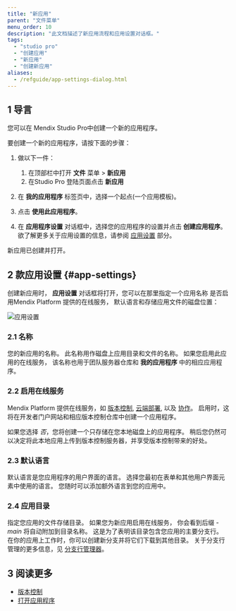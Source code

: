 ```yaml
---
title: "新应用"
parent: "文件菜单"
menu_order: 10
description: "此文档描述了新应用流程和应用设置对话框。"
tags:
  - "studio pro"
  - "创建应用"
  - "新应用"
  - "创建新应用"
aliases:
  - /refguide/app-settings-dialog.html
---
```


## 1 导言

您可以在 Mendix Studio Pro中创建一个新的应用程序。

要创建一个新的应用程序，请按下面的步骤：

1. 做以下一件：
   1. 在顶部栏中打开 **文件** 菜单 > **新应用**
   2. 在Studio Pro 登陆页面点击 **新应用**

2. 在 **我的应用程序** 标签页中，选择一个起点(一个应用模板)。
3.  点击 **使用此应用程序**。
4. 在 **应用程序设置** 对话框中，选择您的应用程序的设置并点击 **创建应用程序**。 欲了解更多关于应用设置的信息，请参阅 [应用设置](#app-settings) 部分。

新应用已创建并打开。

## 2 款应用设置 {#app-settings}

创建新应用时， **应用设置** 对话框将打开，您可以在那里指定一个应用名称 是否启用Mendix Platform 提供的在线服务， 默认语言和存储应用文件的磁盘位置：

![应用设置](attachments/file-menu/app-settings-dialog.png)

### 2.1 名称

您的新应用的名称。 此名称用作磁盘上应用目录和文件的名称。 如果您启用此应用的在线服务， 该名称也用于团队服务器仓库和 **我的应用程序** 中的相应应用程序。

### 2.2 启用在线服务

Mendix Platform 提供在线服务，如 [版本控制](version-control), [云端部署](/developerportal/deploy/), 以及 [协作](collaborative-development)。 启用时，这将在开发者门户网站和相应版本控制仓库中创建一个应用程序。

如果您选择 *否*，您将创建一个只存储在您本地磁盘上的应用程序。 稍后您仍然可以决定将此本地应用上传到版本控制服务器，并享受版本控制带来的好处。

### 2.3 默认语言

默认语言是您应用程序的用户界面的语言。 选择您最初在表单和其他用户界面元素中使用的语言。 您随时可以添加额外语言到您的应用中。

### 2.4 应用目录

指定您应用的文件存储目录。 如果您为新应用启用在线服务， 你会看到后缀 *-main* 将自动附加到目录名称。 这是为了表明该目录包含您应用的主要分支行。 在你的应用上工作时，你可以创建新分支并将它们下载到其他目录。 关于分支行管理的更多信息，见 [分支行管理器](branch-line-manager-dialog)。

## 3 阅读更多

* [版本控制](version-control)
* [打开应用程序](open-app-dialog)